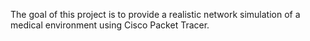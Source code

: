 The goal of this project is to provide a realistic network simulation of a medical environment using Cisco Packet Tracer.
